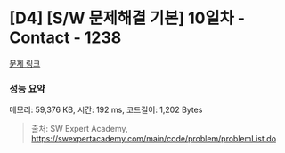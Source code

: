 # [D4] [S/W 문제해결 기본] 10일차 - Contact - 1238 

[문제 링크](https://swexpertacademy.com/main/code/problem/problemDetail.do?contestProbId=AV15B1cKAKwCFAYD) 

### 성능 요약

메모리: 59,376 KB, 시간: 192 ms, 코드길이: 1,202 Bytes



> 출처: SW Expert Academy, https://swexpertacademy.com/main/code/problem/problemList.do